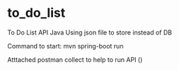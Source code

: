 # to_do_list
To Do List API Java
Using json file to store instead of DB

Command to start: mvn spring-boot run

Atttached postman collect to help to run API ()
